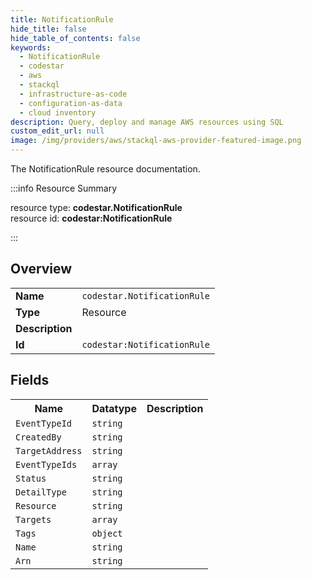 ```yaml
---
title: NotificationRule
hide_title: false
hide_table_of_contents: false
keywords:
  - NotificationRule
  - codestar
  - aws
  - stackql
  - infrastructure-as-code
  - configuration-as-data
  - cloud inventory
description: Query, deploy and manage AWS resources using SQL
custom_edit_url: null
image: /img/providers/aws/stackql-aws-provider-featured-image.png
---
```

The NotificationRule resource documentation.

:::info Resource Summary

<div class="row">
<div class="providerDocColumn">
<span>resource type:&nbsp;<b>codestar.NotificationRule</b></span><br />
<span>resource id:&nbsp;<b>codestar:NotificationRule</b></span><br />
</div>
</div>

:::

## Overview
<table><tbody>
<tr><td><b>Name</b></td><td><code>codestar.NotificationRule</code></td></tr>
<tr><td><b>Type</b></td><td>Resource</td></tr>
<tr><td><b>Description</b></td><td></td></tr>
<tr><td><b>Id</b></td><td><code>codestar:NotificationRule</code></td></tr>
</tbody></table>

## Fields
<table><tbody>
<tr><th>Name</th><th>Datatype</th><th>Description</th></tr>
<tr><td><code>EventTypeId</code></td><td><code>string</code></td><td></td></tr><tr><td><code>CreatedBy</code></td><td><code>string</code></td><td></td></tr><tr><td><code>TargetAddress</code></td><td><code>string</code></td><td></td></tr><tr><td><code>EventTypeIds</code></td><td><code>array</code></td><td></td></tr><tr><td><code>Status</code></td><td><code>string</code></td><td></td></tr><tr><td><code>DetailType</code></td><td><code>string</code></td><td></td></tr><tr><td><code>Resource</code></td><td><code>string</code></td><td></td></tr><tr><td><code>Targets</code></td><td><code>array</code></td><td></td></tr><tr><td><code>Tags</code></td><td><code>object</code></td><td></td></tr><tr><td><code>Name</code></td><td><code>string</code></td><td></td></tr><tr><td><code>Arn</code></td><td><code>string</code></td><td></td></tr>
</tbody></table>